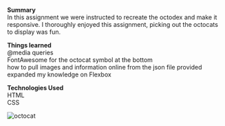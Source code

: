  <strong>Summary</strong><br/>
In this assignment we were instructed to recreate the octodex and make it responsive. I thoroughly enjoyed this assignment, picking out the octocats to display was fun.    

<strong>Things learned</strong><br/>
@media queries<br/>
FontAwesome for the octocat symbol at the bottom<br/>
how to pull images and information online from the json file provided<br/>
expanded my knowledge on Flexbox<br/>

<strong>Technologies Used</strong><br/>
HTML<br/>
CSS<br/>


![octocat](https://user-images.githubusercontent.com/44300521/49692342-459c4b80-fb26-11e8-9d82-4f5fcd63da21.gif)
